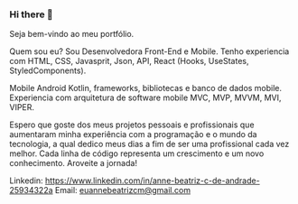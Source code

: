### Hi there 👋
Seja bem-vindo ao meu portfólio. 

Quem sou eu? 
Sou Desenvolvedora Front-End e Mobile. Tenho experiencia com HTML, CSS, Javasprit, Json, API, React (Hooks, UseStates, StyledComponents).

Mobile Android Kotlin, frameworks, bibliotecas e banco de dados mobile. Experiencia com arquitetura de software mobile MVC, MVP, MVVM, MVI, VIPER. 

Espero que goste dos meus projetos pessoais e profissionais que aumentaram minha experiência com a programação e o mundo da tecnologia, a qual dedico meus dias a fim de ser uma profissional cada vez melhor. Cada linha de código representa um crescimento e um novo conhecimento. 
Aroveite a jornada! 


Linkedin: https://www.linkedin.com/in/anne-beatriz-c-de-andrade-25934322a
Email: euannebeatrizcm@gmail.com

<!--
**annebcandrade/Annebcandrade** is a ✨ _special_ ✨ repository because its `README.md` (this file) appears on your GitHub profile.

Here are some ideas to get you started:

- 🔭 I’m currently working on ...
- 🌱 I’m currently learning ...
- 👯 I’m looking to collaborate on ...
- 🤔 I’m looking for help with ...
- 💬 Ask me about ...
- 📫 How to reach me: ...
- 😄 Pronouns: ...
- ⚡ Fun fact: ...
-->
